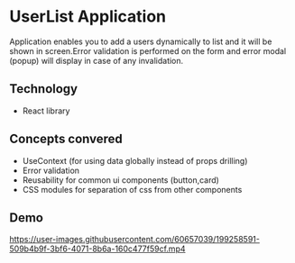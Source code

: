 # UserList Application

Application enables you to add a users dynamically to list
and it will be shown in screen.Error validation is performed 
on the form and error modal (popup) will display in case of any invalidation.

## Technology

* React library

## Concepts convered

* UseContext (for using data globally instead of props drilling)
* Error validation
* Reusability for common ui components (button,card)
* CSS modules for separation of css from other components

## Demo


https://user-images.githubusercontent.com/60657039/199258591-509b4b9f-3bf6-4071-8b6a-160c477f59cf.mp4


